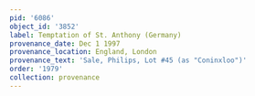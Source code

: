 ```yaml
---
pid: '6086'
object_id: '3852'
label: Temptation of St. Anthony (Germany)
provenance_date: Dec 1 1997
provenance_location: England, London
provenance_text: 'Sale, Philips, Lot #45 (as "Coninxloo")'
order: '1979'
collection: provenance
---
```


